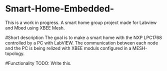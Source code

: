 # Smart-Home-Embedded-
This is a work in progress. 
A smart home group project made for Labview and Mbed using XBEE Mesh.

#Short description
The goal is to make a smart home with the NXP LPC1768 controlled by a PC with LabVIEW.
The communication between each node and the PC is being relized with XBEE moduls configured in a MESH-topology.

#Functionality
TODO: Write this.
